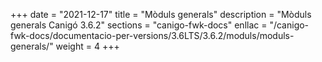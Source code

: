 +++
date        = "2021-12-17"
title       = "Mòduls generals"
description = "Mòduls generals Canigó 3.6.2"
sections    = "canigo-fwk-docs"
enllac		= "/canigo-fwk-docs/documentacio-per-versions/3.6LTS/3.6.2/moduls/moduls-generals/"
weight		= 4
+++
